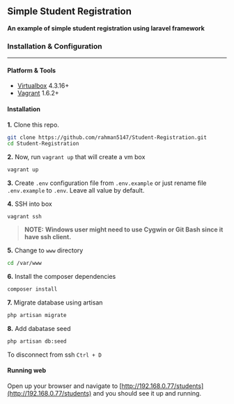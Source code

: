 ## Simple Student Registration
__An example of simple student registration using laravel framework__

### Installation & Configuration
___
#### Platform & Tools
- [Virtualbox](https://www.virtualbox.org/wiki/Downloads) 4.3.16+
- [Vagrant](https://www.vagrantup.com/) 1.6.2+

#### Installation
**1.** Clone this repo.
```bash
git clone https://github.com/rahman5147/Student-Registration.git
cd Student-Registration
```

**2.** Now, run `vagrant up` that will create a vm box
```bash
vagrant up
```

**3.** Create `.env` configuration file from `.env.example` or just rename file `.env.example` to `.env`. Leave all value by default.

**4.** SSH into box
```
vagrant ssh
```
>**NOTE:** **Windows user might need to use Cygwin or Git Bash since it have ssh client.**

**5.** Change to `www` directory
```bash
cd /var/www
```

**6.** Install the composer dependencies
```bash
composer install
```

**7.** Migrate database using artisan
```bash
php artisan migrate
```

**8.** Add dabatase seed
```bash
php artisan db:seed
```

To disconnect from ssh `Ctrl + D`

#### Running web
Open up your browser and navigate to [http://192.168.0.77/students](http://192.168.0.77/students) and you should see it up and running.
